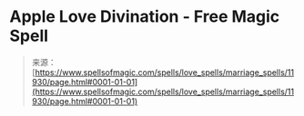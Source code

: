 <!--yml
category: 未分类
date: 2024-06-12 18:49:23
-->

# Apple Love Divination - Free Magic Spell

> 来源：[https://www.spellsofmagic.com/spells/love_spells/marriage_spells/11930/page.html#0001-01-01](https://www.spellsofmagic.com/spells/love_spells/marriage_spells/11930/page.html#0001-01-01)